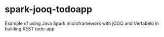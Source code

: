 # spark-jooq-todoapp
Example of using Java Spark microframework with jOOQ and Vertabelo in building REST todo-app
